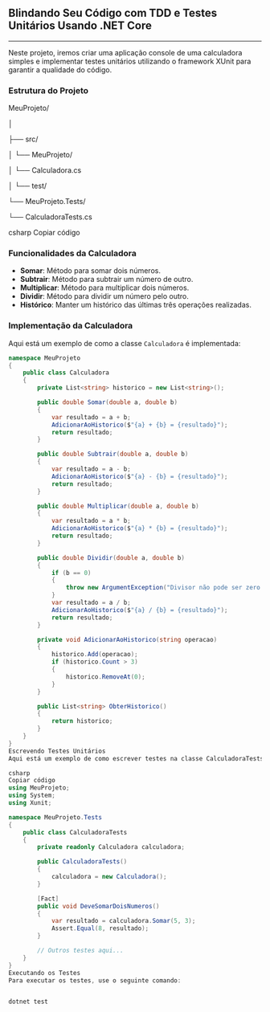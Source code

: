 
## Blindando Seu Código com TDD e Testes Unitários Usando .NET Core
---

Neste projeto, iremos criar uma aplicação console de uma calculadora simples e implementar testes unitários utilizando o framework XUnit para garantir a qualidade do código.

### Estrutura do Projeto

MeuProjeto/

│

├── src/

│ └── MeuProjeto/

│ └── Calculadora.cs

│
└── test/

└── MeuProjeto.Tests/

└── CalculadoraTests.cs

csharp
Copiar código

### Funcionalidades da Calculadora

- **Somar**: Método para somar dois números.
- **Subtrair**: Método para subtrair um número de outro.
- **Multiplicar**: Método para multiplicar dois números.
- **Dividir**: Método para dividir um número pelo outro.
- **Histórico**: Manter um histórico das últimas três operações realizadas.

### Implementação da Calculadora

Aqui está um exemplo de como a classe `Calculadora` é implementada:

```csharp
namespace MeuProjeto
{
    public class Calculadora
    {
        private List<string> historico = new List<string>();

        public double Somar(double a, double b)
        {
            var resultado = a + b;
            AdicionarAoHistorico($"{a} + {b} = {resultado}");
            return resultado;
        }

        public double Subtrair(double a, double b)
        {
            var resultado = a - b;
            AdicionarAoHistorico($"{a} - {b} = {resultado}");
            return resultado;
        }

        public double Multiplicar(double a, double b)
        {
            var resultado = a * b;
            AdicionarAoHistorico($"{a} * {b} = {resultado}");
            return resultado;
        }

        public double Dividir(double a, double b)
        {
            if (b == 0)
            {
                throw new ArgumentException("Divisor não pode ser zero.");
            }
            var resultado = a / b;
            AdicionarAoHistorico($"{a} / {b} = {resultado}");
            return resultado;
        }

        private void AdicionarAoHistorico(string operacao)
        {
            historico.Add(operacao);
            if (historico.Count > 3)
            {
                historico.RemoveAt(0);
            }
        }

        public List<string> ObterHistorico()
        {
            return historico;
        }
    }
}
Escrevendo Testes Unitários
Aqui está um exemplo de como escrever testes na classe CalculadoraTests.cs:

csharp
Copiar código
using MeuProjeto;
using System;
using Xunit;

namespace MeuProjeto.Tests
{
    public class CalculadoraTests
    {
        private readonly Calculadora calculadora;

        public CalculadoraTests()
        {
            calculadora = new Calculadora();
        }

        [Fact]
        public void DeveSomarDoisNumeros()
        {
            var resultado = calculadora.Somar(5, 3);
            Assert.Equal(8, resultado);
        }

        // Outros testes aqui...
    }
}
Executando os Testes
Para executar os testes, use o seguinte comando:


dotnet test
